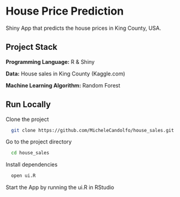 
# House Price Prediction 

Shiny App that predicts the house prices in King County, USA. 


## Project Stack

**Programming Language:** R & Shiny

**Data:** House sales in King County (Kaggle.com)

**Machine Learning Algorithm:** Random Forest




## Run Locally

Clone the project

```bash
  git clone https://github.com/MicheleCandolfo/house_sales.git
```

Go to the project directory

```bash
  cd house_sales
```

Install dependencies

```bash
  open ui.R
```

Start the App by running the ui.R in RStudio 



